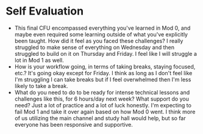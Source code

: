 # Self Evaluation

- This final CFU encompassed everything you've learned in Mod 0, and maybe even required some learning outside of what you've explicitly been taught. How did it feel as you faced these challenges?
  I really struggled to make sense of everything on Wednesday and then struggled to build on it on Thursday and Friday. I feel like I will struggle a lot in Mod 1 as well.
- How is your workflow going, in terms of taking breaks, staying focused, etc.?
  It's going okay except for Friday. I think as long as I don't feel like I'm struggling I can take breaks but if I feel overwhelmed then I'm less likely to take a break.
- What do you need to do to be ready for intense technical lessons and challenges like this, for 6 hours/day next week? What support do you need?
  Just a lot of practice and a lot of luck honestly. I'm expecting to fail Mod 1 and take it over again based on how Mod 0 went.
  I think more of us utilizing the main channel and study hall would help, but so far everyone has been responsive and supportive. 
